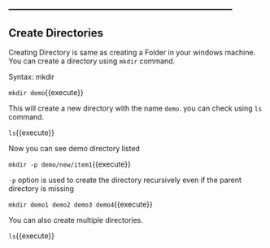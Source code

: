 ## ____________________________________________

## Create Directories

Creating Directory is same as creating a Folder in your windows machine. You can create a directory using `mkdir` command.

Syntax: mkdir <directory>

`mkdir demo`{{execute}} 

This will create a new directory with the name `demo`. you can check using `ls` command.

`ls`{{execute}} 

Now you can see demo directory listed

`mkdir -p demo/new/item1`{{execute}} 

`-p` option is used to create the directory recursively even if the parent directory is missing

`mkdir demo1 demo2 demo3 demo4`{{execute}} 

You can also create multiple directories.

`ls`{{execute}}